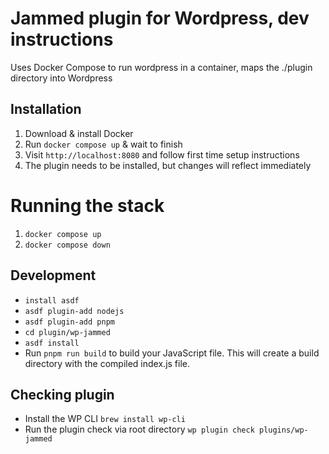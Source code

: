 # Jammed plugin for Wordpress, dev instructions

Uses Docker Compose to run wordpress in a container, maps the ./plugin directory into Wordpress

## Installation

1. Download & install Docker
1. Run `docker compose up` & wait to finish
1. Visit `http://localhost:8080` and follow first time setup instructions
1. The plugin needs to be installed, but changes will reflect immediately

# Running the stack

1. `docker compose up`
1. `docker compose down`

## Development

- `install asdf`
- `asdf plugin-add nodejs`
- `asdf plugin-add pnpm`
- `cd plugin/wp-jammed`
- `asdf install`
- Run `pnpm run build` to build your JavaScript file. This will create a build directory with the compiled index.js file.

## Checking plugin

- Install the WP CLI `brew install wp-cli`
- Run the plugin check via root directory `wp plugin check plugins/wp-jammed`
